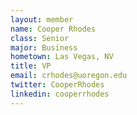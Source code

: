 ```yaml
---
layout: member
name: Cooper Rhodes
class: Senior
major: Business
hometown: Las Vegas, NV
title: VP
email: crhodes@uoregon.edu
twitter: CooperRhodes
linkedin: cooperrhodes
---
```

